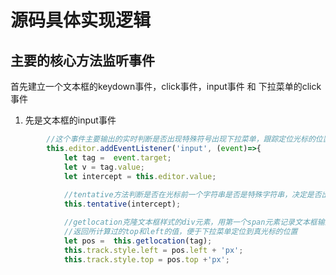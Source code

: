 #  源码具体实现逻辑  
## 主要的核心方法监听事件  
首先建立一个文本框的keydown事件，click事件，input事件 和 下拉菜单的click事件
1. 先是文本框的input事件  
~~~js  
        //这个事件主要输出的实时判断是否出现特殊符号出现下拉菜单，跟踪定位光标的位置
        this.editor.addEventListener('input', (event)=>{
            let tag =  event.target;
            let v = tag.value;
            let intercept = this.editor.value;
            
            //tentative方法判断是否在光标前一个字符串是否是特殊字符串，决定是否出现下拉菜单选项
            this.tentative(intercept);

            //getlocation克隆文本框样式的div元素，用第一个span元素记录文本框输的字符串，还有span元素添加这个符号"|"可以计算真光标的位置，  
            //返回所计算过的top和left的值，便于下拉菜单定位到真光标的位置
            let pos =  this.getlocation(tag);
            this.track.style.left = pos.left + 'px';
            this.track.style.top = pos.top +'px';  
~~~
